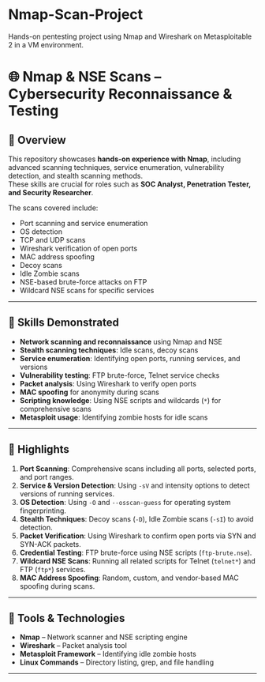 # Nmap-Scan-Project
Hands-on pentesting project using Nmap and Wireshark on Metasploitable 2 in a VM environment.


# 🌐 Nmap & NSE Scans – Cybersecurity Reconnaissance & Testing

## 🔹 Overview
This repository showcases **hands-on experience with Nmap**, including advanced scanning techniques, service enumeration, vulnerability detection, and stealth scanning methods.  
These skills are crucial for roles such as **SOC Analyst, Penetration Tester, and Security Researcher**.  

The scans covered include:  
- Port scanning and service enumeration  
- OS detection  
- TCP and UDP scans  
- Wireshark verification of open ports  
- MAC address spoofing  
- Decoy scans  
- Idle Zombie scans  
- NSE-based brute-force attacks on FTP  
- Wildcard NSE scans for specific services  

---

## 🔹 Skills Demonstrated
- **Network scanning and reconnaissance** using Nmap and NSE  
- **Stealth scanning techniques**: Idle scans, decoy scans  
- **Service enumeration**: Identifying open ports, running services, and versions  
- **Vulnerability testing**: FTP brute-force, Telnet service checks  
- **Packet analysis**: Using Wireshark to verify open ports  
- **MAC spoofing** for anonymity during scans  
- **Scripting knowledge**: Using NSE scripts and wildcards (`*`) for comprehensive scans  
- **Metasploit usage**: Identifying zombie hosts for idle scans  

---

## 🔹 Highlights
1. **Port Scanning**: Comprehensive scans including all ports, selected ports, and port ranges.  
2. **Service & Version Detection**: Using `-sV` and intensity options to detect versions of running services.  
3. **OS Detection**: Using `-O` and `--osscan-guess` for operating system fingerprinting.  
4. **Stealth Techniques**: Decoy scans (`-D`), Idle Zombie scans (`-sI`) to avoid detection.  
5. **Packet Verification**: Using Wireshark to confirm open ports via SYN and SYN-ACK packets.  
6. **Credential Testing**: FTP brute-force using NSE scripts (`ftp-brute.nse`).  
7. **Wildcard NSE Scans**: Running all related scripts for Telnet (`telnet*`) and FTP (`ftp*`) services.  
8. **MAC Address Spoofing**: Random, custom, and vendor-based MAC spoofing during scans.  

---

## 🔹 Tools & Technologies
- **Nmap** – Network scanner and NSE scripting engine  
- **Wireshark** – Packet analysis tool  
- **Metasploit Framework** – Identifying idle zombie hosts  
- **Linux Commands** – Directory listing, grep, and file handling  


---

